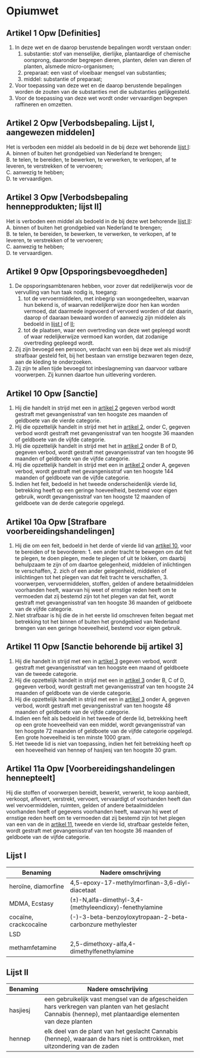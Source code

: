 # Opiumwet

## Artikel 1 Opw [Definities]

1. In deze wet en de daarop berustende bepalingen wordt verstaan onder:
   1. substantie: stof van menselijke, dierlijke, plantaardige of chemische oorsprong, daaronder begrepen dieren, planten, delen van dieren of planten, alsmede micro-organismen;
   2. preparaat: een vast of vloeibaar mengsel van substanties;
   3. middel: substantie of preparaat;
2. Voor toepassing van deze wet en de daarop berustende bepalingen worden de zouten van de substanties met die substanties gelijkgesteld.
3. Voor de toepassing van deze wet wordt onder vervaardigen begrepen raffineren en omzetten.

## Artikel 2 Opw [Verbodsbepaling. Lijst I, aangewezen middelen]

Het is verboden een middel als bedoeld in de bij deze wet behorende [lijst I](#lijst-i):  
A. binnen of buiten het grondgebied van Nederland te brengen;  
B. te telen, te bereiden, te bewerken, te verwerken, te verkopen, af te leveren, te verstrekken of te vervoeren;  
C. aanwezig te hebben;  
D. te vervaardigen.

## Artikel 3 Opw [Verbodsbepaling hennepprodukten; lijst II]

Het is verboden een middel als bedoeld in de bij deze wet behorende [lijst II](#lijst-ii):  
A. binnen of buiten het grondgebied van Nederland te brengen;  
B. te telen, te bereiden, te bewerken, te verwerken, te verkopen, af te leveren, te verstrekken of te vervoeren;  
C. aanwezig te hebben;  
D. te vervaardigen.

## Artikel 9 Opw [Opsporingsbevoegdheden]

1. De opsporingsambtenaren hebben, voor zover dat redelijkerwijs voor de vervulling van hun taak nodig is, toegang:
   1. tot de vervoermiddelen, met inbegrip van woongedeelten, waarvan hun bekend is, of waarvan redelijkerwijze door hen kan worden vermoed, dat daarmede ingevoerd of vervoerd worden of dat daarin, daarop of daaraan bewaard worden of aanwezig zijn middelen als bedoeld in [lijst I](#lijst-i) of [II](#lijst-ii);
   2. tot de plaatsen, waar een overtreding van deze wet gepleegd wordt of waar redelijkerwijze vermoed kan worden, dat zodanige overtreding gepleegd wordt.
2. Zij zijn bevoegd een persoon, verdacht van een bij deze wet als misdrijf strafbaar gesteld feit, bij het bestaan van ernstige bezwaren tegen deze, aan de kleding te onderzoeken.
3. Zij zijn te allen tijde bevoegd tot inbeslagneming van daarvoor vatbare voorwerpen. Zij kunnen daartoe hun uitlevering vorderen.

## Artikel 10 Opw [Sanctie]

1. Hij die handelt in strijd met een in [artikel 2](#artikel-2-opw-verbodsbepaling-lijst-i-aangewezen-middelen) gegeven verbod wordt gestraft met gevangenisstraf van ten hoogste zes maanden of geldboete van de vierde categorie.
2. Hij die opzettelijk handelt in strijd met het in [artikel 2](#artikel-2-opw-verbodsbepaling-lijst-i-aangewezen-middelen), onder C, gegeven verbod wordt gestraft met gevangenisstraf van ten hoogste 36 maanden of geldboete van de vijfde categorie.
3. Hij die opzettelijk handelt in strijd met het in [artikel 2](#artikel-2-opw-verbodsbepaling-lijst-i-aangewezen-middelen) onder B of D, gegeven verbod, wordt gestraft met gevangenisstraf van ten hoogste 96 maanden of geldboete van de vijfde categorie.
4. Hij die opzettelijk handelt in strijd met een in [artikel 2](#artikel-2-opw-verbodsbepaling-lijst-i-aangewezen-middelen) onder A, gegeven verbod, wordt gestraft met gevangenisstraf van ten hoogste 144 maanden of geldboete van de vijfde categorie.
5. Indien het feit, bedoeld in het tweede onderscheidenlijk vierde lid, betrekking heeft op een geringe hoeveelheid, bestemd voor eigen gebruik, wordt gevangenisstraf van ten hoogste 12 maanden of geldboete van de derde categorie opgelegd.

## Artikel 10a Opw [Strafbare voorbereidingshandelingen]

1. Hij die om een feit, bedoeld in het derde of vierde lid van [artikel 10](#artikel-10-sanctie), voor te bereiden of te bevorderen: 1. een ander tracht te bewegen om dat feit te plegen, te doen plegen, mede te plegen of uit te lokken, om daarbij behulpzaam te zijn of om daartoe gelegenheid, middelen of inlichtingen te verschaffen, 2. zich of een ander gelegenheid, middelen of inlichtingen tot het plegen van dat feit tracht te verschaffen, 3. voorwerpen, vervoermiddelen, stoffen, gelden of andere betaalmiddelen voorhanden heeft, waarvan hij weet of ernstige reden heeft om te vermoeden dat zij bestemd zijn tot het plegen van dat feit,
   wordt gestraft met gevangenisstraf van ten hoogste 36 maanden of geldboete van de vijfde categorie.
2. Niet strafbaar is hij die de in het eerste lid omschreven feiten begaat met betrekking tot het binnen of buiten het grondgebied van Nederland brengen van een geringe hoeveelheid, bestemd voor eigen gebruik.

## Artikel 11 Opw [Sanctie behorende bij artikel 3]

1. Hij die handelt in strijd met een in [artikel 3](#artikel-3-opw-verbodsbepaling-hennepprodukten-lijst-ii) gegeven verbod, wordt gestraft met gevangenisstraf van ten hoogste een maand of geldboete van de tweede categorie.
2. Hij die opzettelijk handelt in strijd met een in [artikel 3](#artikel-3-opw-verbodsbepaling-hennepprodukten-lijst-ii) onder B, C of D, gegeven verbod, wordt gestraft met gevangenisstraf van ten hoogste 24 maanden of geldboete van de vierde categorie.
3. Hij die opzettelijk handelt in strijd met een in [artikel 3](#artikel-3-opw-verbodsbepaling-hennepprodukten-lijst-ii) onder A, gegeven verbod, wordt gestraft met gevangenisstraf van ten hoogste 48 maanden of geldboete van de vijfde categorie.
4. Indien een feit als bedoeld in het tweede of derde lid, betrekking heeft op een grote hoeveelheid van een middel, wordt gevangenisstraf van ten hoogste 72 maanden of geldboete van de vijfde categorie opgelegd. Een grote hoeveelheid is ten minste 1000 gram.
5. Het tweede lid is niet van toepassing, indien het feit betrekking heeft op een hoeveelheid van hennep of hasjiesj van ten hoogste 30 gram.

## Artikel 11a Opw [Voorbereidingshandelingen hennepteelt]

Hij die stoffen of voorwerpen bereidt, bewerkt, verwerkt, te koop aanbiedt, verkoopt, aflevert, verstrekt, vervoert, vervaardigt of voorhanden heeft dan wel vervoermiddelen, ruimten, gelden of andere betaalmiddelen voorhanden heeft of gegevens voorhanden heeft, waarvan hij weet of ernstige reden heeft om te vermoeden dat zij bestemd zijn tot het plegen van een van de in [artikel 11](#artikel-11-opw-sanctie-behorende-bij-artikel-3), tweede en vierde lid, strafbaar gestelde feiten, wordt gestraft met gevangenisstraf van ten hoogste 36 maanden of geldboete van de vijfde categorie.

## Lijst I

| Benaming              | Nadere omschrijving                                        |
| --------------------- | ---------------------------------------------------------- |
| heroïne, diamorfine   | 4,5-epoxy-17-methylmorfinan-3,6-diyl-diacetaat             |
| MDMA, Ecstasy         | (±)-N,alfa-dimethyl-3,4-(methyleendioxy)-fenethylamine     |
| cocaïne, crackcocaïne | (-)-3-beta-benzoyloxytropaan-2-beta-carbonzure methylester |
| LSD                   |                                                            |
| methamfetamine        | 2,5-dimethoxy-alfa,4-dimethylfenethylamine                 |

## Lijst II

| Benaming | Nadere omschrijving                                                                                                                                          |
| -------- | ------------------------------------------------------------------------------------------------------------------------------------------------------------ |
| hasjiesj | een gebruikelijk vast mengsel van de afgescheiden hars verkregen van planten van het geslacht Cannabis (hennep), met plantaardige elementen van deze planten |
| hennep   | elk deel van de plant van het geslacht Cannabis (hennep), waaraan de hars niet is onttrokken, met uitzondering van de zaden                                  |

